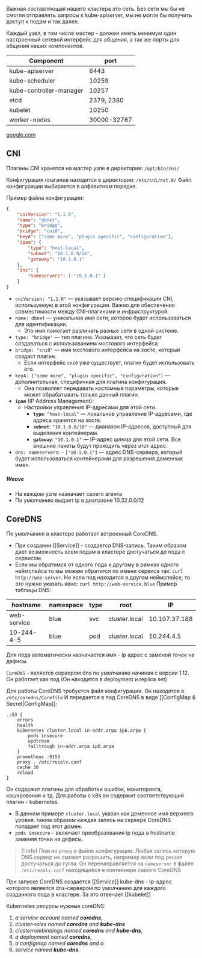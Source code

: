 Важная составляющая нашего кластера это сеть. Без сети мы бы не смогли отправлять запросы к kube-apiserver, мы не могли бы получить доступ к подам и так далее.

Каждый узел, в том числе мастер - должен иметь минимум один настроенный сетевой интерфейс для общения, а так же порты для общения наших компонентов.


| Component               | port        |
| ----------------------- | ----------- |
| kube-apiserver          | 6443        |
| kube-scheduler          | 10259       |
| kube-controller-manager | 10257       |
| etcd                    | 2379, 2380  |
| kubelet                 | 10250       |
| worker-nodes            | 30000-32767 |
[google.com](https://google.com)
## CNI 
Плагины CNI хранятся на мастер узле в директории:
`/opt/bin/cni/`

Конфигурация плагинов находится в директории:
`/etc/cni/net.d/`
Файл конфигурации выбирается в алфавитном порядке.

Пример файла конфигурации:
```json
{
    "cniVersion": "1.1.0",
    "name": "dbnet",
    "type": "bridge",
    "bridge": "cni0",
    "keyA": ["some more", "plugin specific", "configuration"],
    "ipam": {
        "type": "host-local",
        "subnet": "10.1.0.0/16",
        "gateway": "10.1.0.1"
    },
    "dns": {
        "nameservers": [ "10.1.0.1" ]
    }
}
```

- `cniVersion: "1.1.0"` — указывает версию спецификации CNI, используемую в этой конфигурации. Важно для обеспечения совместимости между CNI-плагинами и инфраструктурой.
- `name: dbnet` — уникальное имя сети, которое будет использоваться для идентификации.
    - Это имя помогает различать разные сети в одной системе.
- `type: "bridge"` — тип плагина. Указывает, что сеть будет создаваться с использованием мостового интерфейса.
- `bridge: "cni0"` — имя мостового интерфейса на хосте, который создаст плагин.
    - Если интерфейс `cni0` уже существует, плагин будет использовать его.
- `keyA: ["some more", "plugin specific", "configuration"]` — дополнительная, специфичная для плагина конфигурация.
    - Она позволяет передавать кастомные параметры, которые может обрабатывать только данный плагин.
- **`ipam`** (IP Address Management):
    - Настройки управления IP-адресами для этой сети.
        - **`type`**: `"host-local"` — локальное управление IP-адресами, где адреса хранятся на хосте.
        - **`subnet`**: `"10.1.0.0/16"` — диапазон IP-адресов, доступный для выделения контейнерам.
        - **`gateway`**: `"10.1.0.1"` — IP-адрес шлюза для этой сети. Все внешние пакеты будут проходить через этот адрес.
- `dns: nameservers`:
        - `["10.1.0.1"]` — адрес DNS-сервера, который будет использоваться контейнерами для разрешения доменных имен.

##### Weave
- На каждом узле назначает своего агента
- По умолчанию выдает ip в диапазоне 10.32.0.0/12

## CoreDNS

По умолчанию в кластере работает встроенный CoreDNS.

- При создании [[Service]] - создается DNS-запись. Таким образом дает возможность всем подам в кластере достучаться до пода с сервисом.
- Если мы обратимся от одного пода к другому в рамках одного неймспейса то мы можем обратится по имени сервиса так: `curl http://web-server`. Но если под находится в другом неймспейсе, то это нужно указать явно: `curl http://web-service.blue`
Пример таблицы DNS:

| hostname    | namespace | type | root          | IP            |
| ----------- | --------- | ---- | ------------- | ------------- |
| web-service | blue      | svc  | cluster.local | 10.107.37.188 |
| 10-244-4-5  | blue      | pod  | cluster.local | 10.244.4.5    |
Для пода автоматически назначается имя - ip адрес с заменой точек на дефисы.

`CoreDNS` - является сервером dns по умолчанию начиная с версии 1.12. Он работает как под (Он находится в deployment и replica set).

Для работы CoreDNS требуется файл конфигурации. Он находится в `/etc/coredns/Corefile` И передается в под CoreDNS в виде [[ConfigMap & Secret|ConfigMap]]:
```
.:53 {
	errors
	health
	kubernetes cluster.local in-addr.arpa ip6.arpa {
		pods insecure
		updtream
		falltrough in-addr.arpa ip6.arpa
	}
	prometheus :9153
	proxy . /etc/resolv.conf
	cache 30
	reload
}
```
Он содержит плагины для обработки ошибок, мониторинга, кэширования и тд.
Для работы с k8s он содержит соответствующий плагин - kubernetes.
- В данном примере `cluster.local` указан как доменное имя верхнего уровня. таким образом каждая запись на сервере CoreDNS попадает под этот домен.
- `pods insecure` - включает преобразования  ip пода в hostname заменяя точки на дефисы.
>[! info] 
>Плагин `proxy` в файле конфигурации:
>Любая запись которую DNS сервер не сможет разрешить, например если под решил достучаться до гугла. Он перенаправляется на `nameserver` в файле `/etc/resolv.conf` находящийся в контейнере самого CoreDNS 

При запуске CoreDNS создается [[Service]] kube-dns - Ip-адрес которого является dns-сервером по умолчанию для каждого созданного пода в клaстере. За это отвечает [[kubelet]]

Kubernetes ресурсы нужные coreDNS:

1. _a service account named_ **_coredns_**_,_
2. _cluster-roles named_ **_coredns_** _and_ **_kube-dns_**
3. _clusterrolebindings named_ **_coredns_** _and_ **_kube-dns_**_,_ 
4. _a deployment named_ **_coredns_**_,_
5. _a configmap named_ **_coredns_** _and a_
6. _service named_ **_kube-dns_**_._